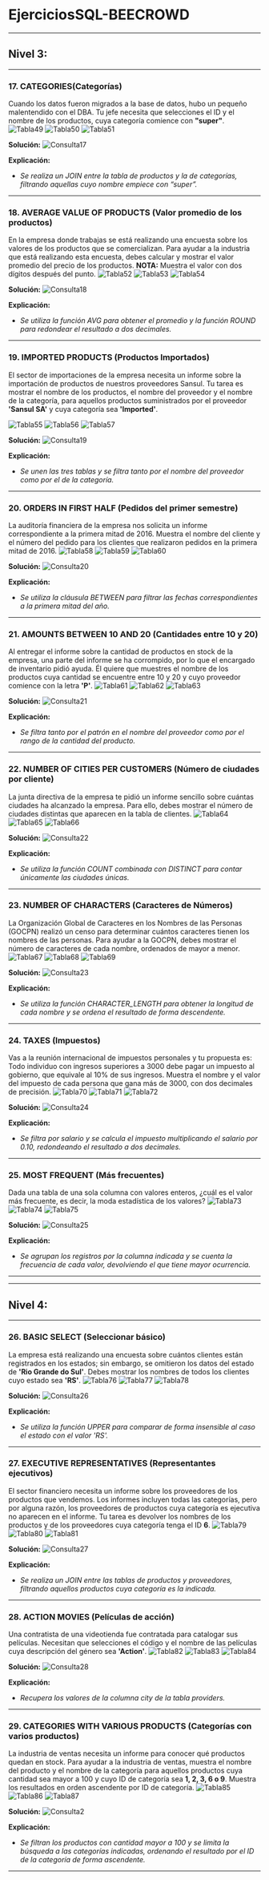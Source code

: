 # EjerciciosSQL-BEECROWD 
--- 
## Nivel 3: 
--- 

### 17. CATEGORIES(Categorías) 
Cuando los datos fueron migrados a la base de datos, hubo un pequeño malentendido con el DBA. Tu jefe necesita que selecciones el ID y el nombre de los productos, cuya categoría comience con **"super"**. 
![Tabla49](Tabla49.png) 
![Tabla50](Tabla50.png) 
![Tabla51](Tabla51.png) 

**Solución:**
![Consulta17](Consulta17.png) 

**Explicación:** 
* *Se realiza un JOIN entre la tabla de productos y la de categorías, filtrando aquellas cuyo nombre empiece con “super”.* 
--- 

### 18. AVERAGE VALUE OF PRODUCTS (Valor promedio de los productos) 
En la empresa donde trabajas se está realizando una encuesta sobre los valores de los productos que se comercializan. Para ayudar a la industria que está realizando esta encuesta, debes calcular y mostrar el valor promedio del precio de los productos. 
**NOTA:** Muestra el valor con dos dígitos después del punto. 
![Tabla52](Tabla52.png) 
![Tabla53](Tabla53.png) 
![Tabla54](Tabla54.png) 

**Solución:** 
![Consulta18](Consulta18.png) 

**Explicación:** 
* *Se utiliza la función AVG para obtener el promedio y la función ROUND para redondear el resultado a dos decimales.* 
--- 

### 19. IMPORTED PRODUCTS (Productos Importados) 
El sector de importaciones de la empresa necesita un informe sobre la importación de productos de nuestros proveedores Sansul. Tu tarea es mostrar el nombre de los productos, el nombre del proveedor y el nombre de la categoría, para aquellos productos suministrados por el proveedor **'Sansul SA'** y cuya categoría sea **'Imported'**. 

![Tabla55](Tabla55.png) 
![Tabla56](Tabla56.png) 
![Tabla57](Tabla57.png) 

**Solución:** 
![Consulta19](Consulta19.png) 

**Explicación:** 
* *Se unen las tres tablas y se filtra tanto por el nombre del proveedor como por el de la categoría.* 
--- 
### 20. ORDERS IN FIRST HALF (Pedidos del primer semestre) 
La auditoría financiera de la empresa nos solicita un informe correspondiente a la primera mitad de 2016. Muestra el nombre del cliente y el número del pedido para los clientes que realizaron pedidos en la primera mitad de 2016. 
![Tabla58](Tabla58.png) 
![Tabla59](Tabla59.png) 
![Tabla60](Tabla60.png) 

**Solución:** 
![Consulta20](Consulta20.png) 

**Explicación:** 
* *Se utiliza la cláusula BETWEEN para filtrar las fechas correspondientes a la primera mitad del año.* 
---

### 21. AMOUNTS BETWEEN 10 AND 20 (Cantidades entre 10 y 20) 
Al entregar el informe sobre la cantidad de productos en stock de la empresa, una parte del informe se ha corrompido, por lo que el encargado de inventario pidió ayuda. Él quiere que muestres el nombre de los productos cuya cantidad se encuentre entre 10 y 20 y cuyo proveedor comience con la letra **'P'**. 
![Tabla61](Tabla61.png) 
![Tabla62](Tabla62.png) 
![Tabla63](Tabla63.png) 

**Solución:** 
![Consulta21](Consulta21.png) 

**Explicación:** 
* *Se filtra tanto por el patrón en el nombre del proveedor como por el rango de la cantidad del producto.* 
--- 

### 22. NUMBER OF CITIES PER CUSTOMERS (Número de ciudades por cliente) 
La junta directiva de la empresa te pidió un informe sencillo sobre cuántas ciudades ha alcanzado la empresa. Para ello, debes mostrar el número de ciudades distintas que aparecen en la tabla de clientes. 
![Tabla64](Tabla64.png) 
![Tabla65](Tabla65.png) 
![Tabla66](Tabla66.png) 

**Solución:** 
![Consulta22](Consulta22.png) 

**Explicación:** 
* *Se utiliza la función COUNT combinada con DISTINCT para contar únicamente las ciudades únicas.*
--- 

### 23. NUMBER OF CHARACTERS (Caracteres de Números)
La Organización Global de Caracteres en los Nombres de las Personas (GOCPN) realizó un censo para determinar cuántos caracteres tienen los nombres de las personas. Para ayudar a la GOCPN, debes mostrar el número de caracteres de cada nombre, ordenados de mayor a menor. 
![Tabla67](Tabla67.png) 
![Tabla68](Tabla68.png) 
![Tabla69](Tabla69.png) 

**Solución:** 
![Consulta23](Consulta23.png) 

**Explicación:** 
* *Se utiliza la función CHARACTER_LENGTH para obtener la longitud de cada nombre y se ordena el resultado de forma descendente.* 
--- 

### 24. TAXES (Impuestos)
Vas a la reunión internacional de impuestos personales y tu propuesta es: Todo individuo con ingresos superiores a 3000 debe pagar un impuesto al gobierno, que equivale al 10% de sus ingresos. Muestra el nombre y el valor del impuesto de cada persona que gana más de 3000, con dos decimales de precisión. 
![Tabla70](Tabla70.png) 
![Tabla71](Tabla71.png) 
![Tabla72](Tabla72.png) 

**Solución:** 
![Consulta24](Consulta24.png) 

**Explicación:** 
* *Se filtra por salario y se calcula el impuesto multiplicando el salario por 0.10, redondeando el resultado a dos decimales.* 
--- 

### 25. MOST FREQUENT (Más frecuentes)
Dada una tabla de una sola columna con valores enteros, ¿cuál es el valor más frecuente, es decir, la moda estadística de los valores? 
![Tabla73](Tabla73.png) 
![Tabla74](Tabla74.png) 
![Tabla75](Tabla75.png) 

**Solución:** 
![Consulta25](Consulta25.png) 

**Explicación:** 
* *Se agrupan los registros por la columna indicada y se cuenta la frecuencia de cada valor, devolviendo el que tiene mayor ocurrencia.* 
--- 


---
## Nivel 4:
---

### 26. BASIC SELECT (Seleccionar básico)
La empresa está realizando una encuesta sobre cuántos clientes están registrados en los estados; sin embargo, se omitieron los datos del estado de **'Rio Grande do Sul'**. 
Debes mostrar los nombres de todos los clientes cuyo estado sea **'RS'**. 
![Tabla76](Tabla76.png) 
![Tabla77](Tabla77.png) 
![Tabla78](Tabla78.png) 

**Solución:** 
![Consulta26](Consulta26.png) 

**Explicación:** 
* *Se utiliza la función UPPER para comparar de forma insensible al caso el estado con el valor 'RS'.* 
---

### 27. EXECUTIVE REPRESENTATIVES (Representantes ejecutivos)
El sector financiero necesita un informe sobre los proveedores de los productos que vendemos. Los informes incluyen todas las categorías, pero por alguna razón, los proveedores de productos cuya categoría es ejecutiva no aparecen en el informe. Tu tarea es devolver los nombres de los productos y de los proveedores cuya categoría tenga el ID **6**. 
![Tabla79](Tabla79.png) 
![Tabla80](Tabla80.png) 
![Tabla81](Tabla81.png) 

**Solución:** 
![Consulta27](Consulta27.png) 

**Explicación:** 
* *Se realiza un JOIN entre las tablas de productos y proveedores, filtrando aquellos productos cuya categoría es la indicada.* 
--- 

### 28. ACTION MOVIES (Películas de acción)
Una contratista de una videotienda fue contratada para catalogar sus películas. Necesitan que selecciones el código y el nombre de las películas cuya descripción del género sea **'Action'**. 
![Tabla82](Tabla82.png) 
![Tabla83](Tabla83.png) 
![Tabla84](Tabla84.png) 

**Solución:** 
![Consulta28](Consulta28.png) 

**Explicación:** 
* *Recupera los valores de la columna city de la tabla providers.* 
--- 

### 29. CATEGORIES WITH VARIOUS PRODUCTS (Categorías con varios productos)
La industria de ventas necesita un informe para conocer qué productos quedan en stock. Para ayudar a la industria de ventas, muestra el nombre del producto y el nombre de la categoría para aquellos productos cuya cantidad sea mayor a 100 y cuyo ID de categoría sea **1, 2, 3, 6 o 9**. 
Muestra los resultados en orden ascendente por ID de categoría. 
![Tabla85](Tabla85.png) 
![Tabla86](Tabla86.png) 
![Tabla87](Tabla87.png) 

**Solución:**
![Consulta2](Consulta29.png) 

**Explicación:** 
* *Se filtran los productos con cantidad mayor a 100 y se limita la búsqueda a las categorías indicadas, ordenando el resultado por el ID de la categoría de forma ascendente.* 
--- 
